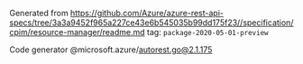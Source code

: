 Generated from https://github.com/Azure/azure-rest-api-specs/tree/3a3a9452f965a227ce43e6b545035b99dd175f23//specification/cpim/resource-manager/readme.md tag: `package-2020-05-01-preview`

Code generator @microsoft.azure/autorest.go@2.1.175



